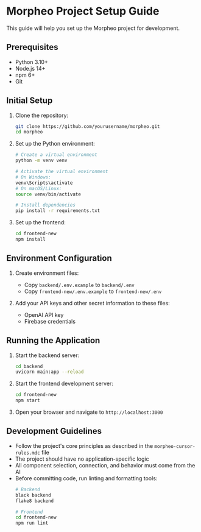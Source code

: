 # Morpheo Project Setup Guide

This guide will help you set up the Morpheo project for development.

## Prerequisites

- Python 3.10+
- Node.js 14+
- npm 6+
- Git

## Initial Setup

1. Clone the repository:
   ```bash
   git clone https://github.com/yourusername/morpheo.git
   cd morpheo
   ```

2. Set up the Python environment:
   ```bash
   # Create a virtual environment
   python -m venv venv
   
   # Activate the virtual environment
   # On Windows:
   venv\Scripts\activate
   # On macOS/Linux:
   source venv/bin/activate
   
   # Install dependencies
   pip install -r requirements.txt
   ```

3. Set up the frontend:
   ```bash
   cd frontend-new
   npm install
   ```

## Environment Configuration

1. Create environment files:
   - Copy `backend/.env.example` to `backend/.env`
   - Copy `frontend-new/.env.example` to `frontend-new/.env`

2. Add your API keys and other secret information to these files:
   - OpenAI API key
   - Firebase credentials

## Running the Application

1. Start the backend server:
   ```bash
   cd backend
   uvicorn main:app --reload
   ```

2. Start the frontend development server:
   ```bash
   cd frontend-new
   npm start
   ```

3. Open your browser and navigate to `http://localhost:3000`

## Development Guidelines

- Follow the project's core principles as described in the `morpheo-cursor-rules.mdc` file
- The project should have no application-specific logic
- All component selection, connection, and behavior must come from the AI
- Before committing code, run linting and formatting tools:
  ```bash
  # Backend
  black backend
  flake8 backend
  
  # Frontend
  cd frontend-new
  npm run lint
  ``` 